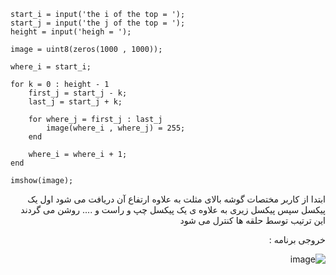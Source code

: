 <div dir = "ltr">
    
```
start_i = input('the i of the top = ');
start_j = input('the j of the top = ');
height = input('heigh = ');

image = uint8(zeros(1000 , 1000));

where_i = start_i;

for k = 0 : height - 1
    first_j = start_j - k;
    last_j = start_j + k;
    
    for where_j = first_j : last_j
        image(where_i , where_j) = 255;
    end
    
    where_i = where_i + 1;
end

imshow(image);
```
</div>

<div dir = "rtl">
ابتدا از کاربر مختصات گوشه بالای مثلت به علاوه ارتفاع آن دریافت می شود
اول یک پیکسل
سپس پیکسل زیری به علاوه ی یک پیکسل چپ و راست
و ....
روشن می گردند
این ترتیب توسط حلقه ها کنترل می شود

خروجی برنامه :

![image](https://user-images.githubusercontent.com/80279784/113259382-4e5e5000-92e2-11eb-85a8-e68249cc084e.png)

</dir>
